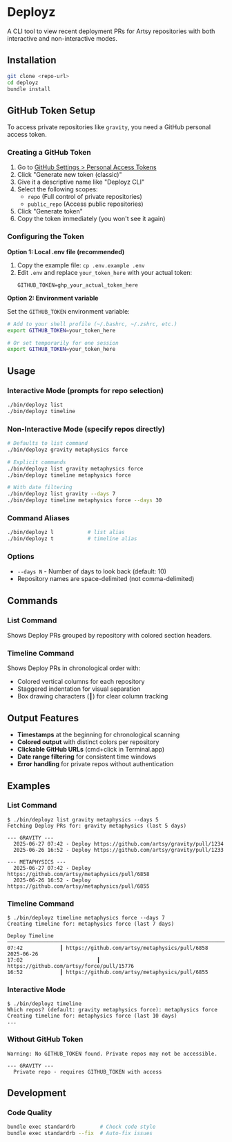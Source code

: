 # Deployz

A CLI tool to view recent deployment PRs for Artsy repositories with both interactive and non-interactive modes.

## Installation

```bash
git clone <repo-url>
cd deployz
bundle install
```

## GitHub Token Setup

To access private repositories like `gravity`, you need a GitHub personal access token.

### Creating a GitHub Token

1. Go to [GitHub Settings > Personal Access Tokens](https://github.com/settings/tokens)
2. Click "Generate new token (classic)"
3. Give it a descriptive name like "Deployz CLI"
4. Select the following scopes:
   - `repo` (Full control of private repositories)
   - `public_repo` (Access public repositories)
5. Click "Generate token"
6. Copy the token immediately (you won't see it again)

### Configuring the Token

**Option 1: Local .env file (recommended)**

1. Copy the example file: `cp .env.example .env`
2. Edit `.env` and replace `your_token_here` with your actual token:
   ```
   GITHUB_TOKEN=ghp_your_actual_token_here
   ```

**Option 2: Environment variable**

Set the `GITHUB_TOKEN` environment variable:

```bash
# Add to your shell profile (~/.bashrc, ~/.zshrc, etc.)
export GITHUB_TOKEN=your_token_here

# Or set temporarily for one session
export GITHUB_TOKEN=your_token_here
```

## Usage

### Interactive Mode (prompts for repo selection)

```bash
./bin/deployz list
./bin/deployz timeline
```

### Non-Interactive Mode (specify repos directly)

```bash
# Defaults to list command
./bin/deployz gravity metaphysics force

# Explicit commands
./bin/deployz list gravity metaphysics force
./bin/deployz timeline metaphysics force

# With date filtering
./bin/deployz list gravity --days 7
./bin/deployz timeline metaphysics force --days 30
```

### Command Aliases

```bash
./bin/deployz l           # list alias
./bin/deployz t           # timeline alias
```

### Options

- `--days N` - Number of days to look back (default: 10)
- Repository names are space-delimited (not comma-delimited)

## Commands

### List Command
Shows Deploy PRs grouped by repository with colored section headers.

### Timeline Command  
Shows Deploy PRs in chronological order with:
- Colored vertical columns for each repository
- Staggered indentation for visual separation
- Box drawing characters (┃) for clear column tracking

## Output Features

- **Timestamps** at the beginning for chronological scanning
- **Colored output** with distinct colors per repository
- **Clickable GitHub URLs** (cmd+click in Terminal.app)
- **Date range filtering** for consistent time windows
- **Error handling** for private repos without authentication

## Examples

### List Command

```
$ ./bin/deployz list gravity metaphysics --days 5
Fetching Deploy PRs for: gravity metaphysics (last 5 days)

--- GRAVITY ---
  2025-06-27 07:42 - Deploy https://github.com/artsy/gravity/pull/1234
  2025-06-26 16:52 - Deploy https://github.com/artsy/gravity/pull/1233

--- METAPHYSICS ---
  2025-06-27 07:42 - Deploy https://github.com/artsy/metaphysics/pull/6858
  2025-06-26 16:52 - Deploy https://github.com/artsy/metaphysics/pull/6855
```

### Timeline Command

```
$ ./bin/deployz timeline metaphysics force --days 7
Creating timeline for: metaphysics force (last 7 days)

Deploy Timeline
────────────────────────────────────────────────────────────────────────────────
07:42            ┃ https://github.com/artsy/metaphysics/pull/6858
2025-06-26
17:02                        ┃ https://github.com/artsy/force/pull/15776
16:52            ┃ https://github.com/artsy/metaphysics/pull/6855
```

### Interactive Mode

```
$ ./bin/deployz timeline
Which repos? (default: gravity metaphysics force): metaphysics force
Creating timeline for: metaphysics force (last 10 days)
...
```

### Without GitHub Token

```
Warning: No GITHUB_TOKEN found. Private repos may not be accessible.

--- GRAVITY ---
  Private repo - requires GITHUB_TOKEN with access
```

## Development

### Code Quality
```bash
bundle exec standardrb        # Check code style
bundle exec standardrb --fix  # Auto-fix issues
```
